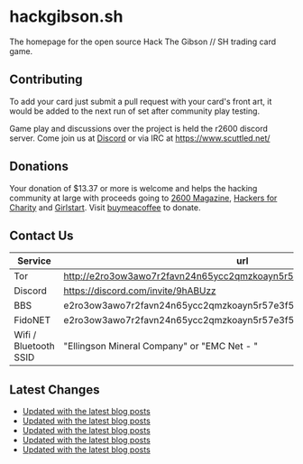 # hackgibson.sh
The homepage for the open source Hack The Gibson // SH trading card game.


## Contributing

To add your card just submit a pull request with your card's front art, it would be added to the next run of set after community play testing.

Game play and discussions over the project is held the r2600 discord server. Come join us at [Discord](https://discord.com/invite/9hABUzz) or via IRC at https://www.scuttled.net/


## Donations

Your donation of $13.37 or more is welcome and helps the hacking community at large with proceeds going to [2600 Magazine](https://2600.com/), [Hackers for Charity](https://hackersforcharity.org) and [Girlstart](https://girlstart.org).  Visit [buymeacoffee](https://www.buymeacoffee.com/hackgibson.sh) to donate.


## Contact Us

Service | url
-|-
Tor | http://e2ro3ow3awo7r2favn24n65ycc2qmzkoayn5r57e3f56nvjwdcgg32ad.onion
Discord | https://discord.com/invite/9hABUzz
BBS | e2ro3ow3awo7r2favn24n65ycc2qmzkoayn5r57e3f56nvjwdcgg32ad.onion:23
FidoNET | e2ro3ow3awo7r2favn24n65ycc2qmzkoayn5r57e3f56nvjwdcgg32ad.onion:24554
Wifi / Bluetooth SSID | "Ellingson Mineral Company" or "EMC Net - <fidonet address>"

## Latest Changes
<!-- BLOG-POST-LIST:START -->
- [Updated with the latest blog posts](https://github.com/DFW2600/hackgibson.sh/commit/68254a4341951ecfb62bde4a926cac39b1f1858f)
- [Updated with the latest blog posts](https://github.com/DFW2600/hackgibson.sh/commit/89480f1512ab01e56fc8e4569eafe0ab4d641645)
- [Updated with the latest blog posts](https://github.com/DFW2600/hackgibson.sh/commit/81723cf6c5e4eb43524441e2b8ee92a9f6caeb09)
- [Updated with the latest blog posts](https://github.com/DFW2600/hackgibson.sh/commit/899f18ff83f3f8a143e6af312e235f9246ebcc52)
- [Updated with the latest blog posts](https://github.com/DFW2600/hackgibson.sh/commit/00ab163c33c51634ba07d80a88e65d23ee38cb47)
<!-- BLOG-POST-LIST:END -->
